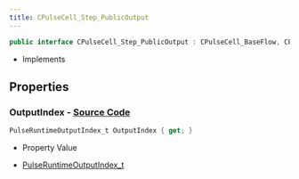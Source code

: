 ```yaml
---
title: CPulseCell_Step_PublicOutput
---
```


```csharp
public interface CPulseCell_Step_PublicOutput : CPulseCell_BaseFlow, CPulseCell_Base, ISchemaClass<CPulseCell_Base>, ISchemaClass<CPulseCell_BaseFlow>, ISchemaClass<CPulseCell_Step_PublicOutput>, ISchemaField, ISchemaClass, INativeHandle
```

- Implements

## Properties

### **OutputIndex** - [Source Code](https://github.com/swiftly-solution/swiftlys2/blob/main/managed/src/SwiftlyS2.Generated/Schemas/Interfaces/CPulseCell_Step_PublicOutput.cs#L16)

```csharp
PulseRuntimeOutputIndex_t OutputIndex { get; }
```

- Property Value

- [PulseRuntimeOutputIndex_t](/docs/api/shared/schemadefinitions/pulseruntimeoutputindex_t)

